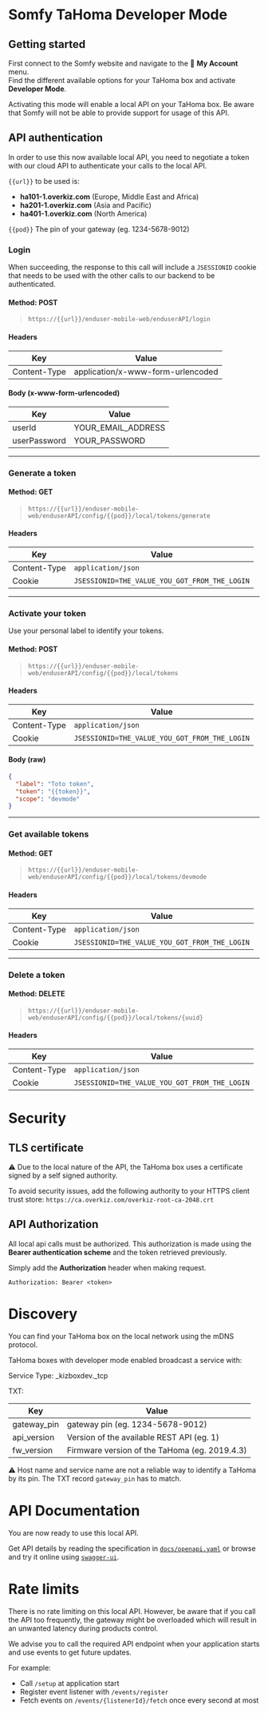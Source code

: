 # Somfy TaHoma Developer Mode

## Getting started

First connect to the Somfy website and navigate to the 👨 **My Account** menu.  
Find the different available options for your TaHoma box and activate **Developer Mode**.

Activating this mode will enable a local API on your TaHoma box. Be aware that Somfy will not be able to provide support for usage of this API.

## API authentication

In order to use this now available local API, you need to negotiate a token with our cloud API to authenticate your calls to the local API.

`{{url}}` to be used is:
- **ha101-1.overkiz.com** (Europe, Middle East and Africa)
- **ha201-1.overkiz.com** (Asia and Pacific)
- **ha401-1.overkiz.com** (North America)

`{{pod}}` The pin of your gateway (eg. 1234-5678-9012)

### Login

When succeeding, the response to this call will include a `JSESSIONID` cookie that needs to be used with the other calls to our backend to be authenticated.

#### Method: POST

> ```
> https://{{url}}/enduser-mobile-web/enduserAPI/login
> ```

#### Headers

| Key          | Value                             |
| ------------ | --------------------------------- |
| Content-Type | application/x-www-form-urlencoded |

#### Body (**x-www-form-urlencoded**)

| Key          | Value              |
| ------------ | ------------------ |
| userId       | YOUR_EMAIL_ADDRESS |
| userPassword | YOUR_PASSWORD      |

---

### Generate a token

#### Method: GET

> ```
> https://{{url}}/enduser-mobile-web/enduserAPI/config/{{pod}}/local/tokens/generate
> ```

#### Headers

| Key          | Value                                         |
| ------------ | --------------------------------------------- |
| Content-Type | `application/json`                            |
| Cookie       | `JSESSIONID=THE_VALUE_YOU_GOT_FROM_THE_LOGIN` |

---

### Activate your token

Use your personal label to identify your tokens.

#### Method: POST

> ```
> https://{{url}}/enduser-mobile-web/enduserAPI/config/{{pod}}/local/tokens
> ```

#### Headers

| Key          | Value                                         |
| ------------ | --------------------------------------------- |
| Content-Type | `application/json`                            |
| Cookie       | `JSESSIONID=THE_VALUE_YOU_GOT_FROM_THE_LOGIN` |

#### Body (**raw**)

```json
{
  "label": "Toto token",
  "token": "{{token}}",
  "scope": "devmode"
}
```

---

### Get available tokens

#### Method: GET

> ```
> https://{{url}}/enduser-mobile-web/enduserAPI/config/{{pod}}/local/tokens/devmode
> ```

#### Headers

| Key          | Value                                         |
| ------------ | --------------------------------------------- |
| Content-Type | `application/json`                            |
| Cookie       | `JSESSIONID=THE_VALUE_YOU_GOT_FROM_THE_LOGIN` |

---

### Delete a token

#### Method: DELETE

> ```
> https://{{url}}/enduser-mobile-web/enduserAPI/config/{{pod}}/local/tokens/{uuid}
> ```

#### Headers

| Key          | Value                                         |
| ------------ | --------------------------------------------- |
| Content-Type | `application/json`                            |
| Cookie       | `JSESSIONID=THE_VALUE_YOU_GOT_FROM_THE_LOGIN` |

# Security

## TLS certificate

⚠ Due to the local nature of the API, the TaHoma box uses a certificate signed by a self signed authority.

To avoid security issues, add the following authority to your HTTPS client trust store:
`https://ca.overkiz.com/overkiz-root-ca-2048.crt`

## API Authorization

All local api calls must be authorized. This authorization is made using the **Bearer authentication scheme** and the
token retrieved previously.

Simply add the **Authorization** header when making request.

```
Authorization: Bearer <token>
```

# Discovery

You can find your TaHoma box on the local network using the mDNS protocol.

TaHoma boxes with developer mode enabled broadcast a service with:

Service Type: \_kizboxdev.\_tcp

TXT:

| Key         | Value                                         |
| ----------- | --------------------------------------------- |
| gateway_pin | gateway pin (eg. 1234-5678-9012)              |
| api_version | Version of the available REST API (eg. 1)     |
| fw_version  | Firmware version of the TaHoma (eg. 2019.4.3) |

⚠ Host name and service name are not a reliable way to identify a TaHoma by its pin. The TXT record `gateway_pin` has to match.

# API Documentation

You are now ready to use this local API.

Get API details by reading the specification in [`docs/openapi.yaml`](docs/openapi.yaml)
or browse and try it online using [`swagger-ui`](https://somfy-developer.github.io/Somfy-TaHoma-Developer-Mode).

# Rate limits

There is no rate limiting on this local API. However, be aware that if you call the API too frequently,
the gateway might be overloaded which will result in an unwanted latency during products control.

We advise you to call the required API endpoint when your application starts and use events to get future updates.

For example:

- Call `/setup` at application start
- Register event listener with `/events/register`
- Fetch events on `/events/{listenerId}/fetch` once every second at most
